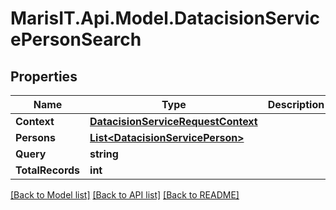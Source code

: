 
# MarisIT.Api.Model.DatacisionServicePersonSearch

## Properties

Name | Type | Description | Notes
------------ | ------------- | ------------- | -------------
**Context** | [**DatacisionServiceRequestContext**](DatacisionServiceRequestContext.md) |  | [optional] 
**Persons** | [**List&lt;DatacisionServicePerson&gt;**](DatacisionServicePerson.md) |  | [optional] 
**Query** | **string** |  | [optional] 
**TotalRecords** | **int** |  | [optional] 

[[Back to Model list]](../README.md#documentation-for-models)
[[Back to API list]](../README.md#documentation-for-api-endpoints)
[[Back to README]](../README.md)

